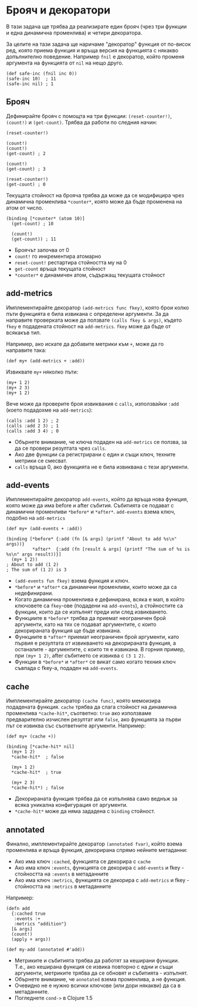 # Брояч и декоратори

В тази задача ще трябва да реализирате един брояч (чрез три функции и една динамична променлива) и четири декоратора.

За целите на тази задача ще наричаме "декоратор" функция от по-висок ред, която приема функция и връща версия на функцията с някакво допълнително поведение. Например `fnil` е декоратор, който променя аргумента на функцията от `nil` на нещо друго.

    (def safe-inc (fnil inc 0))
    (safe-inc 10)  ; 11
    (safe-inc nil) ; 1

## Брояч

Дефинирайте брояч с помощта на три функции: `(reset-counter!)`, `(count!)` и `(get-count)`. Трябва да работи по следния начин:

    (reset-counter!)

    (count!)
    (count!)
    (get-count) ; 2

    (count!)
    (get-count) ; 3

    (reset-counter!)
    (get-count) ; 0

Текущата стойност на брояча трябва да може да се модифицира чрез динамична променлива `*counter*`, която може да бъде променена на атом от число.

    (binding [*counter* (atom 10)]
      (get-count) ; 10

      (count!)
      (get-count)) ; 11

* Броячът започва от 0
* `count!` го инкрементира атомарно
* `reset-count!` рестартира стойността му на 0
* `get-count` връща текущата стойност
* `*counter*` е динамичен атом, съдържащ текущата стойност

## add-metrics

Имплементирайте декоратор `(add-metrics func fkey)`, която брои колко пъти функцията е била извикана с определени аргументи. За да направите проверката може да ползвате `(calls fkey & args)`, където `fkey` е подадената стойност на `add-metrics`. `fkey` може да бъде от всякакъв тип.

Например, ако искате да добавите метрики към `+`, може да го направите така:

    (def my+ (add-metrics + :add))

Извиквате `my+` няколко пъти:

    (my+ 1 2)
    (my+ 2 3)
    (my+ 1 2)

Вече може да проверите броя извиквания с `calls`, използвайки `:add` (което подадохме на `add-metrics`):

    (calls :add 1 2) ; 2
    (calls :add 2 3) ; 1
    (calls :add 3 4) ; 0

* Обърнете внимание, че ключа подаден на `add-metrics` се ползва, за да се провери резултата чрез `calls`.
* Ако две функции са регистрирани с един и същи ключ, техните метрики се смесват.
* `calls` връща 0, ако функцията не е била извиквана с тези аргументи.

## add-events

Имплементирайте декоратор `add-events`, който да връща нова функция, която може да има before и after събития. Събитията се подават с динамични променливи `*before*` и `*after*`. `add-events` взема ключ, подобно на `add-metrics`

    (def my+ (add-events + :add))

    (binding [*before* {:add (fn [& args] (printf "About to add %s\n" args))}
              *after*  {:add (fn [result & args] (printf "The sum of %s is %s\n" args result))}]
      (my+ 1 2))
    ; About to add (1 2)
    ; The sum of (1 2) is 3

* `(add-events fun fkey)` взема функция и ключ.
* `*before*` и `*after*` са динамични променливи, които може да са недефинирани.
* Когато динамична променлива е дефинирана, всяка е мап, в който ключовете са `fkey`-ове (подадени на `add-events`), а стойностите са функции, които да се изпълнят преди или след извикването.
* Функциите в `*before*` трябва да приемат неограничен брой аргументи, като на тях се подават аргументите, с които декорираната функция ще бъде извикана.
* Функциите в `*after*` приемат неограничен брой аргументи, като първия е резултата от извикването на декорираната функция, а останалите - аргументите, с които тя е извикана. В горния пример, при `(my+ 1 2)`, after събитието се извиква с `(3 1 2)`.
* Функции в `*before*` и `*after*` се викат само когато техния ключ съвпада с fkey-а, подаден на `add-events`.

## cache

Имплементирайте декоратор `(cache func)`, която мемоизира подадената функция. `cache` трябва да слага стойност на динамична променлива `*cache-hit*`, съответно: `true` ако използваме предварително изчислен резултат или `false`, ако функцията за първи път се извиква със съответните аргументи. Например:

    (def my+ (cache +))

    (binding [*cache-hit* nil]
      (my+ 1 2)
      *cache-hit*  ; false

      (my+ 1 2)
      *cache-hit*  ; true

      (my+ 2 3)
      *cache-hit*) ; false

* Декорираната функция трябва да се изпълнява само веднъж за всяка уникална конфигурация от аргументи.
* `*cache-hit*` може да няма зададена с `binding` стойност.

## annotated

Финално, имплементирайте декоратор `(annotated fvar)`, който взема променлива и връща функция, декорирана спрямо нейните метаданни:

* Ако има ключ `:cached`, функцията се декорира с `cache`
* Ако има ключ `:events`, функцията се декорира с `add-events` и fkey - стойността на `:events` в метаданните
* Ако има ключ `:metrics`, функцията се декорира с `add-metrics` и fkey - стойността на `:metrics` в метаданните

Например:

    (defn add
      {:cached true
       :events :+
       :metrics "addition"}
      [& args]
      (count!)
      (apply + args))

    (def my-add (annotated #'add))

* Метриките и събитията трябва да работят за кеширани функции. Т.е., ако кеширана функция се извика повторно с едни и същи аргументи, метриките трябва да се обновят и събитията - изпълнят.
* Обърнете внимание, че `annotated` взема променлива, а не функция.
* Очевидно не е нужно всички ключове (или дори някакви) да са в метаданните.
* Погледнете `cond->` в Clojure 1.5

